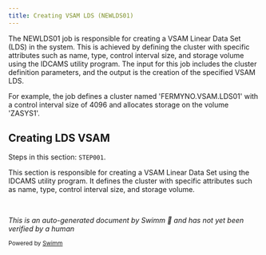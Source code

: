 ```yaml
---
title: Creating VSAM LDS (NEWLDS01)
---
```

The NEWLDS01 job is responsible for creating a VSAM Linear Data Set (LDS) in the system. This is achieved by defining the cluster with specific attributes such as name, type, control interval size, and storage volume using the IDCAMS utility program. The input for this job includes the cluster definition parameters, and the output is the creation of the specified VSAM LDS.

For example, the job defines a cluster named 'FERMYNO.VSAM.LDS01' with a control interval size of 4096 and allocates storage on the volume 'ZASYS1'.

## Creating LDS VSAM

Steps in this section: `STEP001`.

This section is responsible for creating a VSAM Linear Data Set using the IDCAMS utility program. It defines the cluster with specific attributes such as name, type, control interval size, and storage volume.

&nbsp;

*This is an auto-generated document by Swimm 🌊 and has not yet been verified by a human*

<SwmMeta version="3.0.0" repo-id="Z2l0aHViJTNBJTNBbWFpbmZyYW1lJTNBJTNBU3dpbW0tRGVtbw==" repo-name="mainframe"><sup>Powered by [Swimm](/)</sup></SwmMeta>
